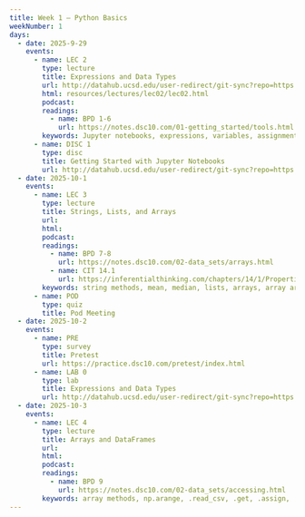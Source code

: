 ```yaml
---
title: Week 1 – Python Basics
weekNumber: 1
days:
  - date: 2025-9-29
    events:
      - name: LEC 2
        type: lecture
        title: Expressions and Data Types
        url: http://datahub.ucsd.edu/user-redirect/git-sync?repo=https://github.com/dsc-courses/dsc10-2025-fa&subPath=resources/lectures/lec02/lec02.ipynb
        html: resources/lectures/lec02/lec02.html
        podcast:
        readings:
          - name: BPD 1-6
            url: https://notes.dsc10.com/01-getting_started/tools.html
        keywords: Jupyter notebooks, expressions, variables, assignment, functions, int, float
      - name: DISC 1
        type: disc
        title: Getting Started with Jupyter Notebooks
        url: http://datahub.ucsd.edu/user-redirect/git-sync?repo=https://github.com/dsc-courses/dsc10-2025-fa&subPath=discussion/disc01/disc01.ipynb
  - date: 2025-10-1
    events:
      - name: LEC 3
        type: lecture
        title: Strings, Lists, and Arrays
        url:
        html:
        podcast:
        readings:
          - name: BPD 7-8
            url: https://notes.dsc10.com/02-data_sets/arrays.html
          - name: CIT 14.1
            url: https://inferentialthinking.com/chapters/14/1/Properties_of_the_Mean.html
        keywords: string methods, mean, median, lists, arrays, array arithmetic
      - name: POD
        type: quiz
        title: Pod Meeting
  - date: 2025-10-2
    events:
      - name: PRE
        type: survey
        title: Pretest
        url: https://practice.dsc10.com/pretest/index.html
      - name: LAB 0
        type: lab
        title: Expressions and Data Types
        url: http://datahub.ucsd.edu/user-redirect/git-sync?repo=https://github.com/dsc-courses/dsc10-2025-fa&subPath=labs/lab0/lab0.ipynb
  - date: 2025-10-3
    events:
      - name: LEC 4
        type: lecture
        title: Arrays and DataFrames
        url:
        html:
        podcast:
        readings:
          - name: BPD 9
            url: https://notes.dsc10.com/02-data_sets/accessing.html
        keywords: array methods, np.arange, .read_csv, .get, .assign, .sort_values, .iloc, .loc, index
---
```

